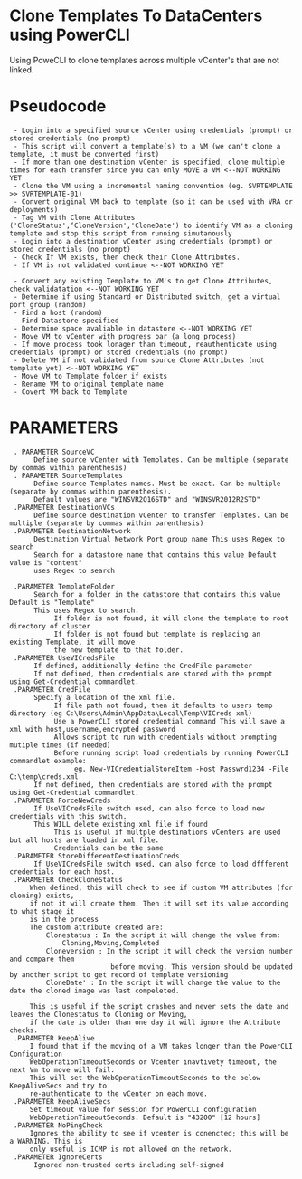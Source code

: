 # Clone Templates To DataCenters using PowerCLI
Using PoweCLI to clone templates across multiple vCenter's that are not linked. 

# Pseudocode
     - Login into a specified source vCenter using credentials (prompt) or stored credentials (no prompt)
     - This script will convert a template(s) to a VM (we can't clone a template, it must be converted first)
     - If more than one destination vCenter is specified, clone multiple times for each transfer since you can only MOVE a VM <--NOT WORKING YET
     - Clone the VM using a incremental naming convention (eg. SVRTEMPLATE >> SVRTEMPLATE-01)
     - Convert original VM back to template (so it can be used with VRA or deployments)
     - Tag VM with Clone Attributes ('CloneStatus',‘CloneVersion','CloneDate') to identify VM as a cloning template and stop this script from running simutanously
     - Login into a destination vCenter using credentials (prompt) or stored credentials (no prompt)
     - Check If VM exists, then check their Clone Attributes.
     - If VM is not validated continue <--NOT WORKING YET
     
     - Convert any existing Template to VM's to get Clone Attributes, check validatation <--NOT WORKING YET
     - Determine if using Standard or Distributed switch, get a virtual port group (random)
     - Find a host (random)
     - Find Datastore specified
     - Determine space avaliable in datastore <--NOT WORKING YET
     - Move VM to vCenter with progress bar (a long process)
     - If move process took lonager than timeout, reauthenticate using credentials (prompt) or stored credentials (no prompt)
     - Delete VM if not validated from source Clone Attributes (not template yet) <--NOT WORKING YET
     - Move VM to Template folder if exists
     - Rename VM to original template name
     - Covert VM back to Template
     
     
# PARAMETERS
     . PARAMETER SourceVC
          Define source vCenter with Templates. Can be multiple (separate by commas within parenthesis)
     . PARAMETER SourceTemplates
          Define source Templates names. Must be exact. Can be multiple (separate by commas within parenthesis). 
          Default values are "WINSVR2O16STD" and "WINSVR2012R2STD"
     .PARAMETER DestinationVCs
          Define source destination vCenter to transfer Templates. Can be multiple (separate by commas within parenthesis)
     .PARAMETER DestinationNetwork
          Destination Virtual Network Port group name This uses Regex to search
          Search for a datastore name that contains this value Default value is "content" 
          uses Regex to search

     .PARAMETER TemplateFolder
          Search for a folder in the datastore that contains this value Default is "Template"
          This uses Regex to search.
               If folder is not found, it will clone the template to root directory of cluster
               If folder is not found but template is replacing an existing Template, it will move
               the new template to that folder.
     .PARAMETER UseVICredsFile
          If defined, additionally define the CredFile parameter
          If not defined, then credentials are stored with the prompt using Get-Credential commandlet.
     .PARAMETER CredFile
          Specify a location of the xml file.
               If file path not found, then it defaults to users temp directory (eg C:\Users\Admin\AppData\Local\Temp\VICreds xml)
               Use a PowerCLI stored credential command This will save a xml with host,username,encrypted password
               Allows script to run with credentials without prompting mutiple times (if needed)
               Before running script load credentials by running PowerCLI commandlet example:
                    eg. New-VICredentialStoreItem -Host Passwrd1234 -File C:\temp\creds.xml
          If not defined, then credentials are stored with the prompt using Get-Credential commandlet.
     .PARAMETER ForceNewCreds
          If UseVICredsFile switch used, can also force to load new credentials with this switch.
          This WILL delete existing xml file if found
               This is useful if multple destinations vCenters are used but all hosts are loaded in xml file.
               Credentials can be the same
     .PARAMETER StoreDifferentDestinationCreds
          If UseVICredsFile switch used, can also force to load dffferent credentials for each host.
     .PARAMETER CheckCloneStatus
         When defined, this will check to see if custom VM attributes (for cloning) exists,
         if not it will create them. Then it will set its value according to what stage it
         is in the process
         The custom attribute created are:
             Clonestatus : In the script it will change the value from:
                 Cloning,Moving,Completed
             Cloneversion ; In the script it will check the version number and compare them
                             before moving. This version should be updated by another script to get record of template versioning
             CloneDate' : In the script it will change the value to the date the cloned image was last compeleted.

         This is useful if the script crashes and never sets the date and leaves the Clonestatus to Cloning or Moving, 
         if the date is older than one day it will ignore the Attribute checks.
     .PARAMETER KeepAlive
         I found that if the moving of a VM takes longer than the PowerCLI Configuration
         WebOperationTimeoutSeconds or Vcenter inavtivety timeout, the next Vm to move will fail.
         This will set the WebOperationTimeoutSeconds to the below KeepAliveSecs and try to
         re-authenticate to the vCenter on each move.
     .PARAMETER KeepAliveSecs
         Set timeout value for session for PowerCLI configuration
         WebOperationTimeoutSeconds. Default is "43200" [12 hours]
     .PARAMETER NoPingCheck
         Ignores the ability to see if vcenter is conencted; this will be a WARNING. This is
         only useful is ICMP is not allowed on the network.
     .PARAMETER IgnoreCerts
          Ignored non-trusted certs including self-signed
